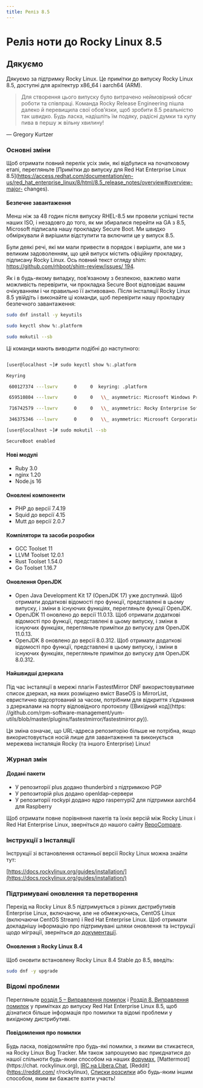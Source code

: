 ```yaml
---
title: Реліз 8.5
---
```


# Реліз ноти до Rocky Linux 8.5

## Дякуємо

Дякуємо за підтримку Rocky Linux. Це примітки до випуску Rocky Linux 8.5, доступні для архітектур x86_64 і aarch64 (ARM).
> Для створення цього випуску було витрачено неймовірний обсяг роботи та співпраці. Команда Rocky Release Engineering пішла далеко й перевищила свої обов’язки, щоб зробити 8.5 реальністю так швидко. Будь ласка, надішліть їм подяку, радісні думки та купу пива в першу ж вільну хвилину!

— Gregory Kurtzer

### Основні зміни

Щоб отримати повний перелік усіх змін, які відбулися на початковому етапі, перегляньте [Примітки до випуску для Red Hat Enterprise Linux 8.5](https://access.redhat.com/documentation/en-us/red_hat_enterprise_linux/8/html/8.5_release_notes/overview#overview-major- changes).

#### **Безпечне завантаження**

Менш ніж за 48 годин після випуску RHEL-8.5 ми провели успішні тести наших ISO, і незадовго до того, як ми збиралися перейти на GA з 8.5, Microsoft підписала нашу прокладку Secure Boot. Ми швидко обміркували й вирішили відступити та включити це у випуск 8.5.

Були деякі речі, які ми мали привести в порядок і вирішити, але ми з великим задоволенням, що цей випуск містить офіційну прокладку, підписану Rocky Linux. Ось повний текст огляду shim: [https://github.com/rhboot/shim-review/issues/ 194](https://github.com/rhboot/shim-review/issues/194).

Як і в будь-якому випадку, пов’язаному з безпекою, важливо мати можливість перевірити, чи прокладка Secure Boot відповідає вашим очікуванням і чи правильно її активовано. Після інсталяції Rocky Linux 8.5 увійдіть і виконайте ці команди, щоб перевірити нашу прокладку безпечного завантаження:

```bash
sudo dnf install -y keyutils

sudo keyctl show %:.platform

sudo mokutil --sb
```

Ці команди мають виводити подібні до наступного:

```bash

[user@localhost ~]# sudo keyctl show %:.platform

Keyring

 600127374 ---lswrv      0     0  keyring: .platform

 659510804 ---lswrv      0     0   \\_ asymmetric: Microsoft Windows Production PCA 2011: a92902398e16c49778cd90f99e4f9ae17c55af53

 716742579 ---lswrv      0     0   \\_ asymmetric: Rocky Enterprise Software Foundation: Rocky Linux Secure Boot Root CA: 4c2c6bd7d64ee81581cab8e986661f65e2166fc4

 346375346 ---lswrv      0     0   \\_ asymmetric: Microsoft Corporation UEFI CA 2011: 13adbf4309bd82709c8cd54f316ed522988a1bd4

[user@localhost ~]# sudo mokutil --sb

SecureBoot enabled

```

#### Нові модулі

* Ruby 3.0
* nginx 1.20
* Node.js 16

#### Оновлені компоненти

* PHP до версії 7.4.19
* Squid до версії 4.15
* Mutt до версії 2.0.7

#### Компілятори та засоби розробки

* GCC Toolset 11
* LLVM Toolset 12.0.1
* Rust Toolset 1.54.0
* Go Toolset 1.16.7

#### Оновлення OpenJDK

* Open Java Development Kit 17 (OpenJDK 17) уже доступний. Щоб отримати додаткові відомості про функції, представлені в цьому випуску, і зміни в існуючих функціях, перегляньте функції OpenJDK.
* OpenJDK 11 оновлено до версії 11.0.13. Щоб отримати додаткові відомості про функції, представлені в цьому випуску, і зміни в існуючих функціях, перегляньте примітки до випуску для OpenJDK 11.0.13.
* OpenJDK 8 оновлено до версії 8.0.312. Щоб отримати додаткові відомості про функції, представлені в цьому випуску, і зміни в існуючих функціях, перегляньте примітки до випуску для OpenJDK 8.0.312.

#### Найшвидші дзеркала

Під час інсталяції в мережі плагін FastestMirror DNF використовуватиме список дзеркал, на яких розміщено вміст BaseOS із MirrorList, евристично відсортований за часом, потрібним для відкриття з’єднання з дзеркалами на порту відповідного протоколу ([Вихідний код](https: //github.com/rpm-software-management/yum-utils/blob/master/plugins/fastestmirror/fastestmirror.py)).

Ця зміна означає, що URL-адреса репозиторію більше не потрібна, якщо використовується носій лише для завантаження та виконується мережева інсталяція Rocky (та іншого Enterprise) Linux!

### Журнал змін

#### Додані пакети

* У репозиторії plus додано thunderbird з підтримкою PGP
* У репозиторій plus додано openldap-сервери
* У репозиторії rockypi додано ядро rasperrypi2 для підтримки aarch64 для Raspberry

Щоб отримати повне порівняння пакетів та їхніх версій між Rocky Linux і Red Hat Enterprise Linux, зверніться до нашого сайту [RepoCompare](https://repocompare.rockylinux.org).

### Інструкції з Інсталяції

Інструкції зі встановлення останньої версії Rocky Linux можна знайти тут:

[https://docs.rockylinux.org/guides/installation/](https://docs.rockylinux.org/guides/installation/)

### Підтримувані оновлення та перетворення

Перехід на Rocky Linux 8.5 підтримується з різних дистрибутивів Enterprise Linux, включаючи, але не обмежуючись, CentOS Linux (включаючи CentOS Stream) і Red Hat Enterprise Linux. Щоб отримати докладнішу інформацію про підтримувані шляхи оновлення та інструкції щодо міграції, зверніться до [документації](https://docs.rockylinux.org/guides/migrate2rocky/).

#### Оновлення з Rocky Linux 8.4

Щоб оновити встановлену Rocky Linux 8.4 Stable до 8.5, введіть:

```bash
sudo dnf -y upgrade
```

### Відомі проблеми

Перегляньте [розділ 5 – Виправлення помилок](https://access.redhat.com/documentation/en-us/red_hat_enterprise_linux/8/html/8.5_release_notes/bug_fixes) і [Розділ 8. Виправлення помилок](https://access.redhat.com/documentation/en-us/red_hat_enterprise_linux/8/html/8.5_release_notes/known-issues) у примітках до випуску Red Hat Enterprise Linux 8.5, щоб дізнатися більше інформація про помилки та відомі проблеми у вихідному дистрибутиві.

#### Повідомлення про помилки

Будь ласка, повідомляйте про будь-які помилки, з якими ви стикаєтеся, на Rocky Linux Bug Tracker. Ми також запрошуємо вас приєднатися до нашої спільноти будь-яким способом на наших [форумах](https://forums.rockylinux.org), [Mattermost](https://chat. rockylinux.org), [IRC на Libera.Chat](irc://irc.liberachat/rockylinux), [Reddit](https://reddit.com/ r/rockylinux), [Списки розсилки](https://lists.resf.org) або будь-яким іншим способом, яким ви бажаєте взяти участь!
